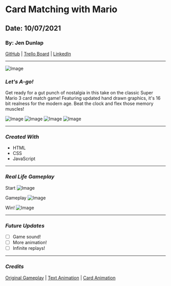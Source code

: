 # Card Matching with Mario

## Date: 10/07/2021

### By: Jen Dunlap

[GitHub](https://www.github.com/jendunlap) | [Trello Board](https://www.trello.com/b/U6PQcnNt/js-matching-game) | [LinkedIn](https://www.linkedin.com/in/jennifer-leigh-dunlap/)

---

![Image](https://i.imgur.com/7Uy6nv1.jpg)

### **_Let's A-go!_**

Get ready for a gut punch of nostalgia in this take on the classic Super Mario 3 card match game!
Featuring updated hand drawn graphics, it's 16 bit realness for the modern age. Beat the clock and flex those memory muscles!

![Image](https://i.imgur.com/VCDBtQp.jpg) ![Image](https://i.imgur.com/n84y76a.jpg) ![Image](https://i.imgur.com/HDyTwHK.jpg) ![Image](https://i.imgur.com/Iw9hkfU.jpeg)

---

### **_Created With_**

- HTML
- CSS
- JavaScript

---

### **_Real Life Gameplay_**

Start
![Image](https://i.imgur.com/yC7Ek8Y.jpg)

Gameplay
![Image](https://i.imgur.com/AYdiqVx.jpg)

Win!
![Image](https://i.imgur.com/OupMQwv.jpg)

---

### **_Future Updates_**

- [ ] Game sound!
- [ ] More animation!
- [ ] Infinite replays!

---

### **_Credits_**

[Original Gameplay](https://www.youtube.com/watch?v=z3vBYiXR75s&ab_channel=Titotintaso) | [Text Animation](https://css-tricks.com/snippets/css/typewriter-effect/) | [Card Animation](https://animate.style/)
